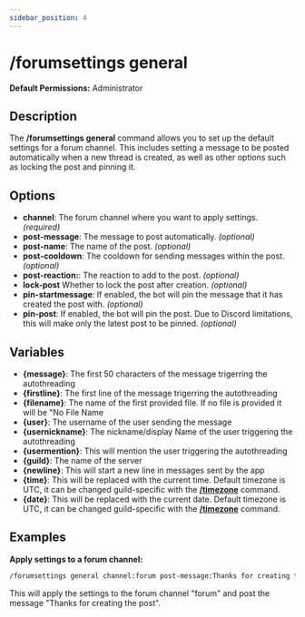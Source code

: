 ```yaml
---
sidebar_position: 4
---
```


# /forumsettings general
**Default Permissions:** Administrator
## Description
The **/forumsettings general** command allows you to set up the default settings for a forum channel. This includes setting a message to be posted automatically when a new thread is created, as well as other options such as locking the post and pinning it.

## Options
- **channel**: The forum channel where you want to apply settings. *(required)*
- **post-message**: The message to post automatically. *(optional)*
- **post-name**: The name of the post. *(optional)*
- **post-cooldown**: The cooldown for sending messages within the post. *(optional)*
- **post-reaction:**: The reaction to add to the post. *(optional)*
- **lock-post** Whether to lock the post after creation. *(optional)*
- **pin-startmessage**: If enabled, the bot will pin the message that it has created the post with. *(optional)*
- **pin-post**: If enabled, the bot will pin the post. Due to Discord limitations, this will make only the latest post to be pinned. *(optional)*

## Variables
- **\{message}**: The first 50 characters of the message trigerring the autothreading
- **\{firstline}**: The first line of the message trigerring the autothreading
- **\{filename}**: The name of the first provided file. If no file is provided it will be "No File Name
- **\{user}**: The username of the user sending the message
- **\{usernickname}**: The nickname/display Name of the user triggering the autothreading
- **\{usermention}**: This will mention the user triggering the autothreading
- **\{guild}**: The name of the server
- **\{newline}**: This will start a new line in messages sent by the app
- **\{time}**: This will be replaced with the current time. Default timezone is UTC, it can be changed guild-specific with the **[/timezone](/docs/easythreads/general/timezone)** command.
- **\{date}**: This will be replaced with the current date. Default timezone is UTC, it can be changed guild-specific with the **[/timezone](/docs/easythreads/general/timezone)** command.

## Examples
**Apply settings to a forum channel:**
```bash
/forumsettings general channel:forum post-message:Thanks for creating the post
```
This will apply the settings to the forum channel "forum" and post the message "Thanks for creating the post".
